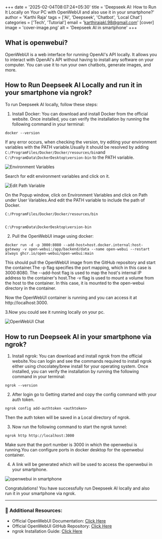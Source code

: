 +++
date = '2025-02-04T08:07:24+05:30'
title = 'Deepseek AI: How to Run It Locally on Your PC with OpenWebUI and also use it in your smartphone?'
author = 'Karthi Raja'
tags = ['AI', 'Deepseek', 'Chatbot', 'Local Chat']
categories = ['Tech', 'Tutorial']
email = 'karthirajakl.98@gmail.com'
[cover]
image = 'cover-image.png'
alt = 'Deepseek AI in smartphone'
+++

## What is openwebui?

OpenWebUI is a web interface for running OpenAI's API locally. It allows you to interact with OpenAI's API without having to install any software on your computer. You can use it to run your own chatbots, generate images, and more.

## How to Run Deepseek AI Locally and run it in your smartphone via ngrok?

To run Deepseek AI locally, follow these steps:

1. Install Docker: You can download and install Docker from the official website. Once installed, you can verify the installation by running the following command in your terminal:

```
docker --version
```

If any error occurs, when checking the version, try editing your environment variables with the PATH variable.Usually it should be resolved by adding `C:/ProgramFiles/Docker/Docker/resources/bin`and `C:\ProgramData\DockerDesktop\version-bin` to the PATH variable.

![Environment Variables](./images/edit-environmental-variables.png)

Search for edit environment variables and click on it.

![Edit Path Variable](./images/edit-path-variable.png)

On the Popup window, click on Environment Variables and click on Path under User Variables.And edit the PATH variable to include the path of Docker.

```bash
C:/ProgramFiles/Docker/Docker/resources/bin


C:\ProgramData\DockerDesktop\version-bin

```

2. Pull the OpenWebUI image using docker:

```
docker run -d -p 3000:8080 --add-host=host.docker.internal:host-gateway -v open-webui:/app/backend/data --name open-webui --restart always ghcr.io/open-webui/open-webui:main
```

This should pull the OpenWebUI image from the GitHub repository and start the container.The -p flag specifies the port mapping, which in this case is 3000:8080. The --add-host flag is used to map the host's internal IP address to the container's host.The -v flag is used to mount a volume from the host to the container. In this case, it is mounted to the open-webui directory in the container.

Now the OpenWebUI container is running and you can access it at http://localhost:3000.

3.Now you could see it running locally on your pc.

![OpenWebUI Chat](./images/openwebui.png)

## How to run Deepseek AI in your smartphone via ngrok?

1. Install ngrok: You can download and install ngrok from the official website.You can login and see the commands required to install ngrok either using chocolatey/brew install for your operating system. Once installed, you can verify the installation by running the following command in your terminal:

```
ngrok --version
```

2. After login go to Getting started and copy the config command with your auth token.

```
ngrok config add-authtoken <authtoken>
```

Then the auth token will be saved in a Local directory of ngrok.

3. Now run the following command to start the ngrok tunnel:

```
ngrok http http://localhost:3000
```

Make sure that the port number is 3000 in which the openwebui is running.You can configure ports in docker desktop for the openwebui container.

4. A link will be generated which will be used to access the openwebui in your smartphone.

![openwebui in smartphone](./images/openwebui-in-smartphone.png)

Congratulations! You have successfully run Deepseek AI locally and also run it in your smartphone via ngrok.

---

### 📌 **Additional Resources:**

- Official OpenWebUI Documentation: [Click Here](https://github.com/open-webui/open-webui/blob/main/README.md)
- Official OpenWebUI GitHub Repository: [Click Here](https://github.com/open-webui/open-webui)
- ngrok Installation Guide: [Click Here](https://ngrok.com/docs)
